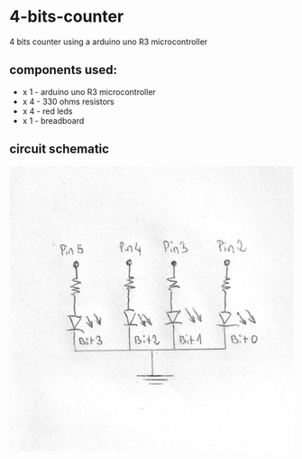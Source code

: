 # 4-bits-counter
4 bits counter using a arduino uno R3 microcontroller

## components used:
* x 1 - arduino uno R3 microcontroller
* x 4 - 330 ohms resistors
* x 4 - red leds
* x 1 - breadboard

## circuit schematic

![circuit-schematic](./4_bits_counter_schematic.jpg)


